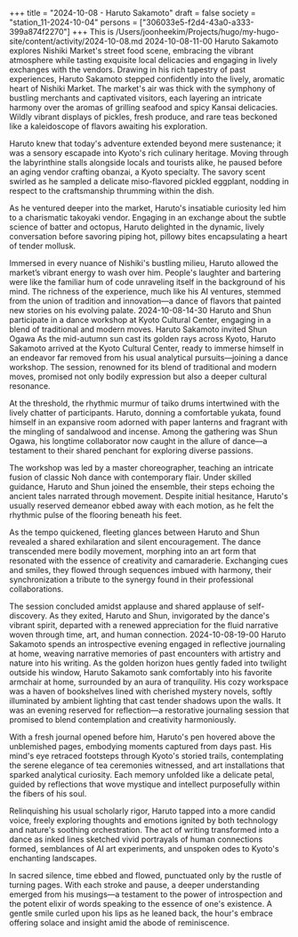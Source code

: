 +++
title = "2024-10-08 - Haruto Sakamoto"
draft = false
society = "station_11-2024-10-04"
persons = ["306033e5-f2d4-43a0-a333-399a874f2270"]
+++
This is /Users/joonheekim/Projects/hugo/my-hugo-site/content/activity/2024-10-08.md
2024-10-08-11-00
Haruto Sakamoto explores Nishiki Market's street food scene, embracing the vibrant atmosphere while tasting exquisite local delicacies and engaging in lively exchanges with the vendors.
Drawing in his rich tapestry of past experiences, Haruto Sakamoto stepped confidently into the lively, aromatic heart of Nishiki Market. The market's air was thick with the symphony of bustling merchants and captivated visitors, each layering an intricate harmony over the aromas of grilling seafood and spicy Kansai delicacies. Wildly vibrant displays of pickles, fresh produce, and rare teas beckoned like a kaleidoscope of flavors awaiting his exploration.

Haruto knew that today's adventure extended beyond mere sustenance; it was a sensory escapade into Kyoto's rich culinary heritage. Moving through the labyrinthine stalls alongside locals and tourists alike, he paused before an aging vendor crafting obanzai, a Kyoto specialty. The savory scent swirled as he sampled a delicate miso-flavored pickled eggplant, nodding in respect to the craftsmanship thrumming within the dish.

As he ventured deeper into the market, Haruto's insatiable curiosity led him to a charismatic takoyaki vendor. Engaging in an exchange about the subtle science of batter and octopus, Haruto delighted in the dynamic, lively conversation before savoring piping hot, pillowy bites encapsulating a heart of tender mollusk.

Immersed in every nuance of Nishiki's bustling milieu, Haruto allowed the market’s vibrant energy to wash over him. People's laughter and bartering were like the familiar hum of code unraveling itself in the background of his mind. The richness of the experience, much like his AI ventures, stemmed from the union of tradition and innovation—a dance of flavors that painted new stories on his evolving palate.
2024-10-08-14-30
Haruto and Shun participate in a dance workshop at Kyoto Cultural Center, engaging in a blend of traditional and modern moves.
Haruto Sakamoto invited Shun Ogawa
As the mid-autumn sun cast its golden rays across Kyoto, Haruto Sakamoto arrived at the Kyoto Cultural Center, ready to immerse himself in an endeavor far removed from his usual analytical pursuits—joining a dance workshop. The session, renowned for its blend of traditional and modern moves, promised not only bodily expression but also a deeper cultural resonance.

At the threshold, the rhythmic murmur of taiko drums intertwined with the lively chatter of participants. Haruto, donning a comfortable yukata, found himself in an expansive room adorned with paper lanterns and fragrant with the mingling of sandalwood and incense. Among the gathering was Shun Ogawa, his longtime collaborator now caught in the allure of dance—a testament to their shared penchant for exploring diverse passions.

The workshop was led by a master choreographer, teaching an intricate fusion of classic Noh dance with contemporary flair. Under skilled guidance, Haruto and Shun joined the ensemble, their steps echoing the ancient tales narrated through movement. Despite initial hesitance, Haruto's usually reserved demeanor ebbed away with each motion, as he felt the rhythmic pulse of the flooring beneath his feet.

As the tempo quickened, fleeting glances between Haruto and Shun revealed a shared exhilaration and silent encouragement. The dance transcended mere bodily movement, morphing into an art form that resonated with the essence of creativity and camaraderie. Exchanging cues and smiles, they flowed through sequences imbued with harmony, their synchronization a tribute to the synergy found in their professional collaborations.

The session concluded amidst applause and shared applause of self-discovery. As they exited, Haruto and Shun, invigorated by the dance's vibrant spirit, departed with a renewed appreciation for the fluid narrative woven through time, art, and human connection.
2024-10-08-19-00
Haruto Sakamoto spends an introspective evening engaged in reflective journaling at home, weaving narrative memories of past encounters with artistry and nature into his writing.
As the golden horizon hues gently faded into twilight outside his window, Haruto Sakamoto sank comfortably into his favorite armchair at home, surrounded by an aura of tranquility. His cozy workspace was a haven of bookshelves lined with cherished mystery novels, softly illuminated by ambient lighting that cast tender shadows upon the walls. It was an evening reserved for reflection—a restorative journaling session that promised to blend contemplation and creativity harmoniously.

With a fresh journal opened before him, Haruto's pen hovered above the unblemished pages, embodying moments captured from days past. His mind's eye retraced footsteps through Kyoto's storied trails, contemplating the serene elegance of tea ceremonies witnessed, and art installations that sparked analytical curiosity. Each memory unfolded like a delicate petal, guided by reflections that wove mystique and intellect purposefully within the fibers of his soul.

Relinquishing his usual scholarly rigor, Haruto tapped into a more candid voice, freely exploring thoughts and emotions ignited by both technology and nature's soothing orchestration. The act of writing transformed into a dance as inked lines sketched vivid portrayals of human connections formed, semblances of AI art experiments, and unspoken odes to Kyoto's enchanting landscapes.

In sacred silence, time ebbed and flowed, punctuated only by the rustle of turning pages. With each stroke and pause, a deeper understanding emerged from his musings—a testament to the power of introspection and the potent elixir of words speaking to the essence of one's existence. A gentle smile curled upon his lips as he leaned back, the hour's embrace offering solace and insight amid the abode of reminiscence.
